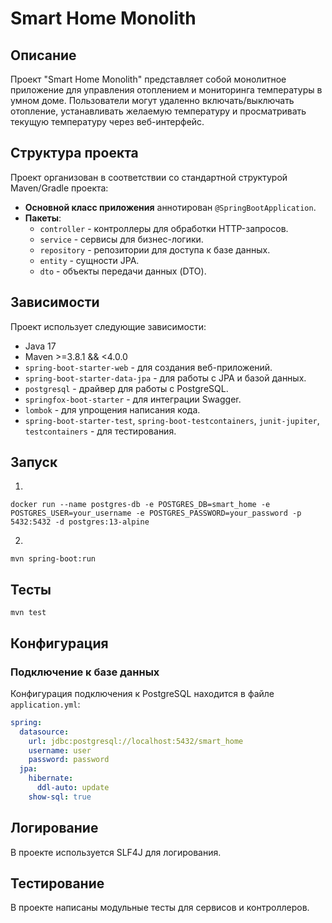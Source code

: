# Smart Home Monolith
## Описание

Проект "Smart Home Monolith" представляет собой монолитное приложение для управления отоплением и мониторинга температуры в умном доме. Пользователи
могут удаленно включать/выключать отопление, устанавливать желаемую температуру и просматривать текущую температуру через веб-интерфейс.

## Структура проекта

Проект организован в соответствии со стандартной структурой Maven/Gradle проекта:

- **Основной класс приложения** аннотирован `@SpringBootApplication`.
- **Пакеты**:
    - `controller` - контроллеры для обработки HTTP-запросов.
    - `service` - сервисы для бизнес-логики.
    - `repository` - репозитории для доступа к базе данных.
    - `entity` - сущности JPA.
    - `dto` - объекты передачи данных (DTO).

## Зависимости

Проект использует следующие зависимости:

- Java 17
- Maven >=3.8.1 && <4.0.0
- `spring-boot-starter-web` - для создания веб-приложений.
- `spring-boot-starter-data-jpa` - для работы с JPA и базой данных.
- `postgresql` - драйвер для работы с PostgreSQL.
- `springfox-boot-starter` - для интеграции Swagger.
- `lombok` - для упрощения написания кода.
- `spring-boot-starter-test`, `spring-boot-testcontainers`, `junit-jupiter`, `testcontainers` - для тестирования.

## Запуск

1.

``` shell
docker run --name postgres-db -e POSTGRES_DB=smart_home -e POSTGRES_USER=your_username -e POSTGRES_PASSWORD=your_password -p 5432:5432 -d postgres:13-alpine
```

2.

``` shell
mvn spring-boot:run
```

## Тесты

``` shell
mvn test
```

## Конфигурация

### Подключение к базе данных

Конфигурация подключения к PostgreSQL находится в файле `application.yml`:

```yaml
spring:
  datasource:
    url: jdbc:postgresql://localhost:5432/smart_home
    username: user
    password: password
  jpa:
    hibernate:
      ddl-auto: update
    show-sql: true
```

## Логирование

В проекте используется SLF4J для логирования.

## Тестирование

В проекте написаны модульные тесты для сервисов и контроллеров.
